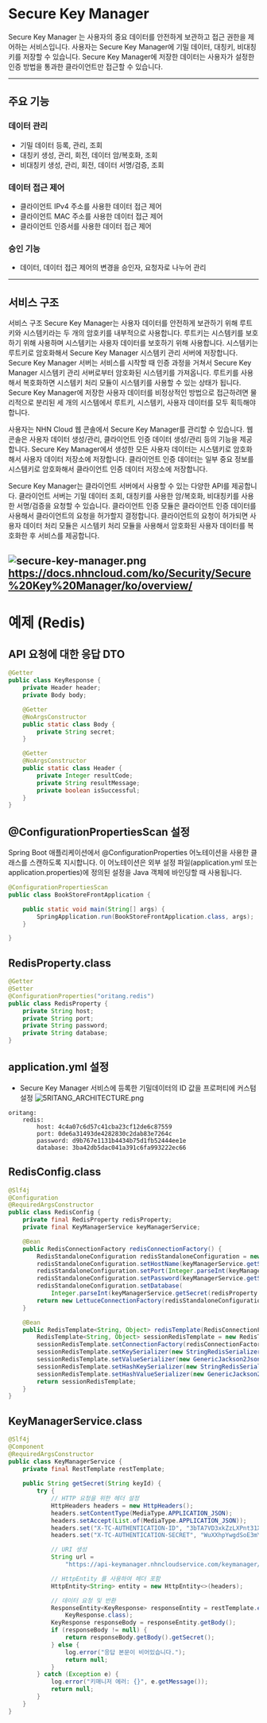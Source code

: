 # Secure Key Manager

Secure Key Manager 는 사용자의 중요 데이터를 안전하게 보관하고 접근 권한을 제어하는 서비스입니다. 사용자는 Secure Key Manager에 기밀 데이터, 대칭키, 비대칭키를 저장할 수 있습니다. Secure Key Manager에 저장한 데이터는 사용자가 설정한 인증 방법을 통과한 클라이언트만 접근할 수 있습니다.

---
## 주요 기능

### 데이터 관리
- 기밀 데이터 등록, 관리, 조회
- 대칭키 생성, 관리, 회전, 데이터 암/복호화, 조회
- 비대칭키 생성, 관리, 회전, 데이터 서명/검증, 조회

### 데이터 접근 제어
- 클라이언트 IPv4 주소를 사용한 데이터 접근 제어
- 클라이언트 MAC 주소를 사용한 데이터 접근 제어
- 클라이언트 인증서를 사용한 데이터 접근 제어

### 승인 기능
- 데이터, 데이터 접근 제어의 변경을 승인자, 요청자로 나누어 관리


---
## 서비스 구조
서비스 구조
Secure Key Manager는 사용자 데이터를 안전하게 보관하기 위해 루트키와 시스템키라는 두 개의 암호키를 내부적으로 사용합니다. 루트키는 시스템키를 보호하기 위해 사용하며 시스템키는 사용자 데이터를 보호하기 위해 사용합니다. 시스템키는 루트키로 암호화해서 Secure Key Manager 시스템키 관리 서버에 저장합니다. Secure Key Manager 서버는 서비스를 시작할 때 인증 과정을 거쳐서 Secure Key Manager 시스템키 관리 서버로부터 암호화된 시스템키를 가져옵니다. 루트키를 사용해서 복호화하면 시스템키 처리 모듈이 시스템키를 사용할 수 있는 상태가 됩니다. Secure Key Manager에 저장한 사용자 데이터를 비정상적인 방법으로 접근하려면 물리적으로 분리된 세 개의 시스템에서 루트키, 시스템키, 사용자 데이터를 모두 획득해야 합니다.

사용자는 NHN Cloud 웹 콘솔에서 Secure Key Manager를 관리할 수 있습니다. 웹 콘솔은 사용자 데이터 생성/관리, 클라이언트 인증 데이터 생성/관리 등의 기능을 제공합니다. Secure Key Manager에서 생성한 모든 사용자 데이터는 시스템키로 암호화해서 사용자 데이터 저장소에 저장합니다. 클라이언트 인증 데이터는 일부 중요 정보를 시스템키로 암호화해서 클라이언트 인증 데이터 저장소에 저장합니다.

Secure Key Manager는 클라이언트 서버에서 사용할 수 있는 다양한 API를 제공합니다. 클라이언트 서버는 기밀 데이터 조회, 대칭키를 사용한 암/복호화, 비대칭키를 사용한 서명/검증을 요청할 수 있습니다. 클라이언트 인증 모듈은 클라이언트 인증 데이터를 사용해서 클라이언트의 요청을 허가할지 결정합니다. 클라이언트의 요청이 허가되면 사용자 데이터 처리 모듈은 시스템키 처리 모듈을 사용해서 암호화된 사용자 데이터를 복호화한 후 서비스를 제공합니다.

![secure-key-manager.png](../photos/secure-key-manager.png)
https://docs.nhncloud.com/ko/Security/Secure%20Key%20Manager/ko/overview/
---
# 예제 (Redis)

## API 요청에 대한 응답 DTO
```java
@Getter
public class KeyResponse {
	private Header header;
	private Body body;

	@Getter
	@NoArgsConstructor
	public static class Body {
		private String secret;
	}

	@Getter
	@NoArgsConstructor
	public static class Header {
		private Integer resultCode;
		private String resultMessage;
		private boolean isSuccessful;
	}
}
```

## @ConfigurationPropertiesScan 설정

Spring Boot 애플리케이션에서 @ConfigurationProperties 어노테이션을 사용한 클래스를 스캔하도록 지시합니다. 이 어노테이션은 외부 설정 파일(application.yml 또는 application.properties)에 정의된 설정을 Java 객체에 바인딩할 때 사용됩니다.
```java
@ConfigurationPropertiesScan
public class BookStoreFrontApplication {

	public static void main(String[] args) {
		SpringApplication.run(BookStoreFrontApplication.class, args);
	}

}
```

## RedisProperty.class
```java
@Getter
@Setter
@ConfigurationProperties("oritang.redis")
public class RedisProperty {
	private String host;
	private String port;
	private String password;
	private String database;
}
```

## application.yml 설정
- Secure Key Manager 서비스에 등록한 기밀데이터의 ID 값을 프로퍼티에 커스텀 설정
![5RITANG_ARCHITECTURE.png](../photos/secure-keys.jpeg)
```properties
oritang:
    redis:
        host: 4c4a07c6d57c41cba23cf12de6c87559
        port: 0de6a31493de4282830c2dab83e7264c
        password: d9b767e1131b4434b75d1fb52444ee1e
        database: 3ba42db5dac041a391c6fa993222ec66
```

## RedisConfig.class
```java
@Slf4j
@Configuration
@RequiredArgsConstructor
public class RedisConfig {
	private final RedisProperty redisProperty;
	private final KeyManagerService keyManagerService;

	@Bean
	public RedisConnectionFactory redisConnectionFactory() {
		RedisStandaloneConfiguration redisStandaloneConfiguration = new RedisStandaloneConfiguration();
		redisStandaloneConfiguration.setHostName(keyManagerService.getSecret(redisProperty.getHost()));
		redisStandaloneConfiguration.setPort(Integer.parseInt(keyManagerService.getSecret(redisProperty.getPort())));
		redisStandaloneConfiguration.setPassword(keyManagerService.getSecret(redisProperty.getPassword()));
		redisStandaloneConfiguration.setDatabase(
			Integer.parseInt(keyManagerService.getSecret(redisProperty.getDatabase())));
		return new LettuceConnectionFactory(redisStandaloneConfiguration);
	}

	@Bean
	public RedisTemplate<String, Object> redisTemplate(RedisConnectionFactory redisConnectionFactory) {
		RedisTemplate<String, Object> sessionRedisTemplate = new RedisTemplate<>();
		sessionRedisTemplate.setConnectionFactory(redisConnectionFactory);
		sessionRedisTemplate.setKeySerializer(new StringRedisSerializer());
		sessionRedisTemplate.setValueSerializer(new GenericJackson2JsonRedisSerializer());
		sessionRedisTemplate.setHashKeySerializer(new StringRedisSerializer());
		sessionRedisTemplate.setHashValueSerializer(new GenericJackson2JsonRedisSerializer());
		return sessionRedisTemplate;
	}
}

```

## KeyManagerService.class
```java
@Slf4j
@Component
@RequiredArgsConstructor
public class KeyManagerService {
	private final RestTemplate restTemplate;
	
	public String getSecret(String keyId) {
		try {
			// HTTP 요청을 위한 헤더 설정
			HttpHeaders headers = new HttpHeaders();
			headers.setContentType(MediaType.APPLICATION_JSON);
			headers.setAccept(List.of(MediaType.APPLICATION_JSON));
			headers.set("X-TC-AUTHENTICATION-ID", "3bTA7VD3xkZzLXPnt31X");
			headers.set("X-TC-AUTHENTICATION-SECRET", "WuXXhpYwgdSoE3mY");

			// URI 생성
			String url =
				"https://api-keymanager.nhncloudservice.com/keymanager/v1.2/appkey/2SxwmBzUfnqJaA2A/secrets/" + keyId;

			// HttpEntity 를 사용하여 헤더 포함
			HttpEntity<String> entity = new HttpEntity<>(headers);

			// 데이터 요청 및 반환
			ResponseEntity<KeyResponse> responseEntity = restTemplate.exchange(url, HttpMethod.GET, entity,
				KeyResponse.class);
			KeyResponse responseBody = responseEntity.getBody();
			if (responseBody != null) {
				return responseBody.getBody().getSecret();
			} else {
				log.error("응답 본문이 비어있습니다.");
				return null;
			}
		} catch (Exception e) {
			log.error("키매니저 에러: {}", e.getMessage());
			return null;
		}
	}
}
```
